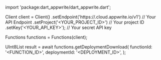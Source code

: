 import 'package:dart_appwrite/dart_appwrite.dart';

Client client = Client()
    .setEndpoint('https://<REGION>.cloud.appwrite.io/v1') // Your API Endpoint
    .setProject('<YOUR_PROJECT_ID>') // Your project ID
    .setKey('<YOUR_API_KEY>'); // Your secret API key

Functions functions = Functions(client);

UInt8List result = await functions.getDeploymentDownload(
    functionId: '<FUNCTION_ID>',
    deploymentId: '<DEPLOYMENT_ID>',
);
